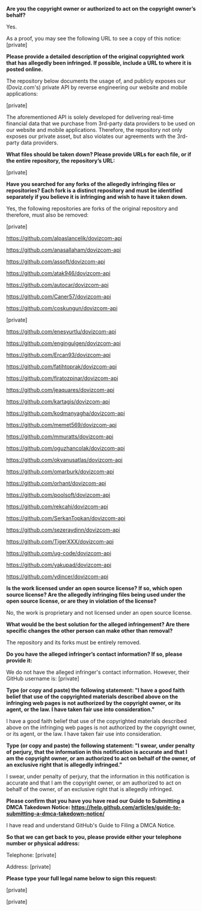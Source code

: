 **Are you the copyright owner or authorized to act on the copyright owner’s behalf?**



Yes.



As a proof, you may see the following URL to see a copy of this notice: [private]  



**Please provide a detailed description of the original copyrighted work that has allegedly been infringed. If possible, include a URL to where it is posted online.**



The repository below documents the usage of, and publicly exposes our (Doviz.com's) private API by reverse engineering our website and mobile applications:



[private]  



The aforementioned API is solely developed for delivering real-time financial data that we purchase from 3rd-party data providers to be used on our website and mobile applications. Therefore, the repository not only exposes our private asset, but also violates our agreements wıth the 3rd-party data providers.



**What files should be taken down? Please provide URLs for each file, or if the entire repository, the repository’s URL:**



[private]  



**Have you searched for any forks of the allegedly infringing files or repositories? Each fork is a distinct repository and must be identified separately if you believe it is infringing and wish to have it taken down.**



Yes, the following repositories are forks of the original repository and therefore, must also be removed:



[private]  

https://github.com/alpaslancelik/dovizcom-api

https://github.com/anasallaham/dovizcom-api

https://github.com/assoft/dovizcom-api

https://github.com/atak946/dovizcom-api

https://github.com/autocar/dovizcom-api

https://github.com/Caner57/dovizcom-api

https://github.com/coskungun/dovizcom-api

[private]  

https://github.com/enesyurtlu/dovizcom-api

https://github.com/engingulgen/dovizcom-api

https://github.com/Ercan93/dovizcom-api

https://github.com/fatihtoprak/dovizcom-api

https://github.com/firatozpinar/dovizcom-api

https://github.com/jeaquares/dovizcom-api

https://github.com/kartagis/dovizcom-api

https://github.com/kodmanyagha/dovizcom-api

https://github.com/memet569/dovizcom-api

https://github.com/mmuratts/dovizcom-api

https://github.com/oguzhancolak/dovizcom-api

https://github.com/okyanusatlas/dovizcom-api

https://github.com/omarburk/dovizcom-api

https://github.com/orhant/dovizcom-api

https://github.com/poolsoft/dovizcom-api

https://github.com/rekcahi/dovizcom-api

https://github.com/SerkanTopkan/dovizcom-api

https://github.com/sezeraydinn/dovizcom-api

https://github.com/TigerXXX/dovizcom-api

https://github.com/ug-code/dovizcom-api

https://github.com/yakupad/dovizcom-api

https://github.com/ydincer/dovizcom-api



**Is the work licensed under an open source license? If so, which open source license? Are the allegedly infringing files being used under the open source license, or are they in violation of the license?**



No, the work is proprietary and not licensed under an open source license.



**What would be the best solution for the alleged infringement? Are there specific changes the other person can make other than removal?**



The repository and its forks must be entirely removed.



**Do you have the alleged infringer’s contact information? If so, please provide it:**



We do not have the alleged infringer's contact information. However, their GitHub username is: [private]  



**Type (or copy and paste) the following statement: "I have a good faith belief that use of the copyrighted materials described above on the infringing web pages is not authorized by the copyright owner, or its agent, or the law. I have taken fair use into consideration."**



I have a good faith belief that use of the copyrighted materials described above on the infringing web pages is not authorized by the copyright owner, or its agent, or the law. I have taken fair use into consideration.



**Type (or copy and paste) the following statement: "I swear, under penalty of perjury, that the information in this notification is accurate and that I am the copyright owner, or am authorized to act on behalf of the owner, of an exclusive right that is allegedly infringed."**



I swear, under penalty of perjury, that the information in this notification is accurate and that I am the copyright owner, or am authorized to act on behalf of the owner, of an exclusive right that is allegedly infringed.



**Please confirm that you have you have read our Guide to Submitting a DMCA Takedown Notice: https://help.github.com/articles/guide-to-submitting-a-dmca-takedown-notice/**



I have read and understand GitHub's Guide to Filing a DMCA Notice.



**So that we can get back to you, please provide either your telephone number or physical address:**



Telephone: [private]  

Address: [private] 



**Please type your full legal name below to sign this request:**



[private]  

[private]  
